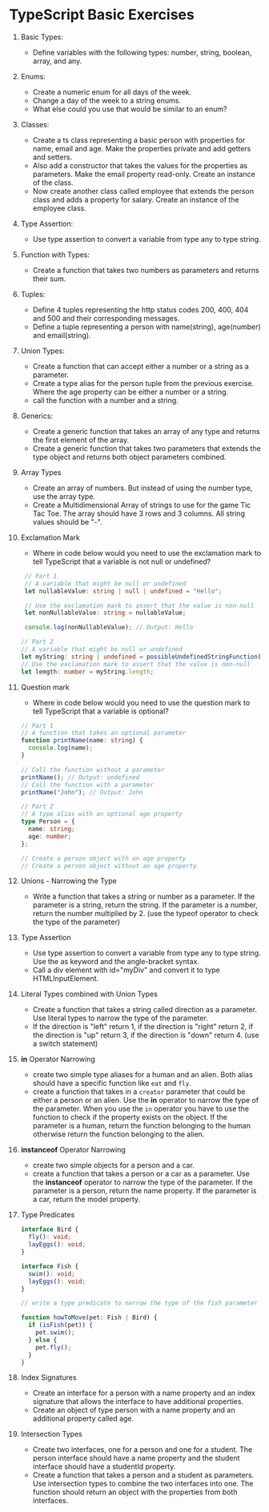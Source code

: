# TypeScript Basic Exercises

1. Basic Types:
    - Define variables with the following types: number, string, boolean, array, and any.

2. Enums:
    - Create a numeric enum for all days of the week.
    - Change a day of the week to a string enums.
    - What else could you use that would be similar to an enum?  

3. Classes:
    - Create a ts class representing a basic person with properties for name, email and age. Make the properties private
      and add getters and setters.
    - Also add a constructor that takes the values for the properties as parameters. Make the email property read-only.
      Create an instance of the class.
    - Now create another class called employee that extends the person class and adds a property for salary. Create an
      instance of the employee class.

4. Type Assertion:
    - Use type assertion to convert a variable from type any to type string.

5. Function with Types:
    - Create a function that takes two numbers as parameters and returns their sum.

6. Tuples:
    - Define 4 tuples representing the http status codes 200, 400, 404 and 500 and their corresponding messages.
    - Define a tuple representing a person with name(string), age(number) and email(string).

7. Union Types:
    - Create a function that can accept either a number or a string as a parameter.
    - Create a type alias for the person tuple from the previous exercise. Where the age property can be either a number
      or a string.
    - call the function with a number and a string.

8. Generics:
    - Create a generic function that takes an array of any type and returns the first element of the array.
    - Create a generic function that takes two parameters that extends the type object and returns both object parameters
      combined.

9. Array Types
    - Create an array of numbers. But instead of using the number type, use the array type.
    - Create a Multidimensional Array of strings to use for the game Tic Tac Toe. The array should have 3 rows and 3
      columns. All string values should be "-".

10. Exclamation Mark
    - Where in code below would you need to use the exclamation mark to tell TypeScript that a variable is not null or
      undefined?
    ```ts
     // Part 1
     // A variable that might be null or undefined
     let nullableValue: string | null | undefined = "Hello";
    
     // Use the exclamation mark to assert that the value is non-null
     let nonNullableValue: string = nullableValue;
    
     console.log(nonNullableValue); // Output: Hello
    
    // Part 2
    // A variable that might be null or undefined
    let myString: string | undefined = possibleUndefinedStringFunction();
    // Use the exclamation mark to assert that the value is non-null
    let lemgth: number = myString.length;
    ```

11. Question mark
    - Where in code below would you need to use the question mark to tell TypeScript that a variable is optional?
    ```ts
    // Part 1
    // A function that takes an optional parameter
    function printName(name: string) {
      console.log(name);
    }
    
    // Call the function without a parameter
    printName(); // Output: undefined
    // Call the function with a parameter
    printName("John"); // Output: John
    
    // Part 2
    // A type alias with an optional age property
    type Person = {
      name: string;
      age: number;
    };
    
    // Create a person object with an age property
    // Create a person object without an age property
    ```       

12. Unions - Narrowing the Type
    - Write a function that takes a string or number as a parameter. If the parameter is a string, return the string. If
      the parameter is a number, return the number multiplied by 2. (use the typeof operator to check the type of the
      parameter)

13. Type Assertion
    - Use type assertion to convert a variable from type any to type string. Use the as keyword and the angle-bracket
      syntax.
    - Call a div element with id="myDiv" and convert it to type HTMLInputElement.

14. Literal Types combined with Union Types
    - Create a function that takes a string called direction as a parameter. Use literal types to narrow the type of the
      parameter.
    - If the direction is "left" return 1, if the direction is "right" return 2, if the direction is "up" return 3, if
      the direction is "down" return 4. (use a switch statement)

15. **in** Operator Narrowing
    - create two simple type aliases for a human and an alien. Both alias should have a specific function like `eat`
      and `fly`.
    - create a function that takes in a `creator` parameter that could be either a person or an alien. Use the **in**
      operator to narrow the type of the parameter. When you use the `in` operator you have to use the function to check
      if the property exists on the object. If the parameter is a human, return the function belonging to the human
      otherwise return the function belonging to the alien.

16. **instanceof** Operator Narrowing
    - create two simple objects for a person and a car.
    - create a function that takes a person or a car as a parameter. Use the **instanceof** operator to narrow the type
      of the parameter. If the parameter is a person, return the name property. If the parameter is a car, return the
      model property.

17. Type Predicates

    ```typescript
    interface Bird {
      fly(): void;
      layEggs(): void;
    }
    
    interface Fish {
      swim(): void;
      layEggs(): void;
    }

    // write a type predicate to narrow the type of the fish parameter

    function howToMove(pet: Fish | Bird) {
      if (isFish(pet)) {
        pet.swim();
      } else {
        pet.fly();
      }
    }
    ```

18. Index Signatures
    - Create an interface for a person with a name property and an index signature that allows the interface to have
      additional properties.
    - Create an object of type person with a name property and an additional property called age.

19. Intersection Types
    - Create two interfaces, one for a person and one for a student. The person interface should have a name property
      and the student interface should have a studentId property.
    - Create a function that takes a person and a student as parameters. Use intersection types to combine the two
      interfaces into one. The function should return an object with the properties from both interfaces.
